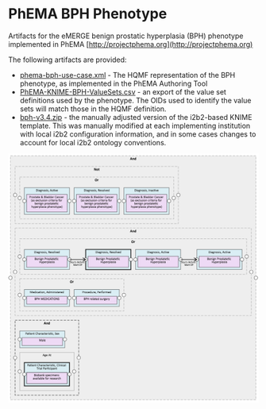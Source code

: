 # PhEMA BPH Phenotype
Artifacts for the eMERGE benign prostatic hyperplasia (BPH) phenotype implemented in PhEMA [http://projectphema.org](http://projectphema.org)

The following artifacts are provided:

* [phema-bph-use-case.xml](phema-bph-use-case.xml) - The HQMF representation of the BPH phenotype, as implemented in the PhEMA Authoring Tool
* [PhEMA-KNIME-BPH-ValueSets.csv](PhEMA-KNIME-BPH-ValueSets.csv) - an export of the value set definitions used by the phenotype.  The OIDs used to identify the value sets will match those in the HQMF definition.
* [bph-v3.4.zip](bph-v3.4.zip) - the manually adjusted version of the i2b2-based KNIME template.  This was manually modified at each implementing institution with local i2b2 configuration information, and in some cases changes to account for local i2b2 ontology conventions.


![Graphical representation of the BPH phenotype implemented in PhEMA](phema-bph-use-case.png)